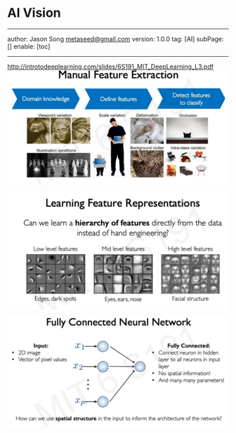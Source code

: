 # AI Vision
---
author: Jason Song <metaseed@gmail.com>
version: 1.0.0
tag: [AI]
subPage: []
enable: [toc]

---
http://introtodeeplearning.com/slides/6S191_MIT_DeepLearning_L3.pdf
![](https://raw.githubusercontent.com/metasong/iam-data/master/documents/196/image/20230606T164250731Z-image.png)

![](https://raw.githubusercontent.com/metasong/iam-data/master/documents/196/image/20230606T164403976Z-image.png)

![](https://raw.githubusercontent.com/metasong/iam-data/master/documents/196/image/20230606T164454793Z-image.png)